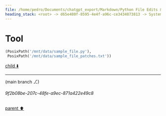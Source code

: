 ```yaml
---
file: /home/pedro/Documents/chatgpt_export/Markdown/Python File Edits & Patches.md
heading_stack: <root> -> d65e480f-8595-4e4f-a96c-ce3434873813 -> System -> 2d1d2f48-e6fe-4a7a-b2e8-7c38ee3ce43d -> System -> aaa28854-ea24-4096-a1b3-65acbd78ce34 -> User -> 229b3159-3937-4139-8002-dab8432ea6b7 -> Assistant -> 0d19e97d-592a-440e-89b1-0cc080576d0d -> Tool -> 4007542a-2b2c-42a9-b987-cd8ef54d4240 -> Assistant -> aaa2e46a-0bd8-496c-a6ea-778fe58489c5 -> User -> cce558b4-222f-4027-9320-09717c4dbbef -> Assistant -> a3459690-5e17-400a-b914-28c453d3f714 -> Tool
---
```

# Tool

```python
(PosixPath('/mnt/data/sample_file.py'),
 PosixPath('/mnt/data/sample_file_patches.txt'))
```

[child ⬇️](#9f2b08be-207c-48fe-a9ec-871a422e49c8)

---

(main branch ⎇)
###### 9f2b08be-207c-48fe-a9ec-871a422e49c8
[parent ⬆️](#a3459690-5e17-400a-b914-28c453d3f714)
